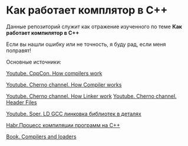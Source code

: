 # Как работает комплятор в С++

Данные репозиторий служит как отражение изученного по теме **Как работает компилятор в С++**

Если вы нашли ошибку или не точность, я буду рад, если меня поправят!

Основные источники:

[Youtube. CppCon. How compilers work](https://www.youtube.com/watch?v=cpkDQaYttR4)

[Youtube. Cherno channel. How Compiler works](https://www.youtube.com/watch?v=3tIqpEmWMLI)

[Youtube. Cherno channel. How Linker work](https://www.youtube.com/watch?v=H4s55GgAg0I)
[Youtube. Cherno channel. Header Files](https://www.youtube.com/watch?v=9RJTQmK0YPI)

[Youtube. Soer. LD GCC линковка библиотек в деталях](https://www.youtube.com/watch?v=HBFA6dKW7qE)

[Habr.Процесс компиляции программ на C++](https://habr.com/ru/post/478124/)

[Book. Compilers and loaders](https://books.google.ru/books?id=h34d_jr2iikC&dq=levine+linkers+and+loaders&pg=PP1&ots=IxGcKQO03W&sig=dduAcRRhK6E2nMlkTxbNEDpWBTg&hl=en&sa=X&oi=book_result&ct=result&redir_esc=y#v=onepage&q=levine%20linkers%20and%20loaders&f=false)

